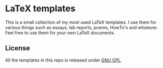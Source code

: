 LaTeX templates
===============

This is a small collection of my most used LaTeX templates. I use them for
various things such as essays, lab reports, poems, HowTo's and whatever.
Feel free to use them for your own LaTeX documents.

License
-------

All the templates in this repo is released under 
[GNU GPL](LICENSE).
